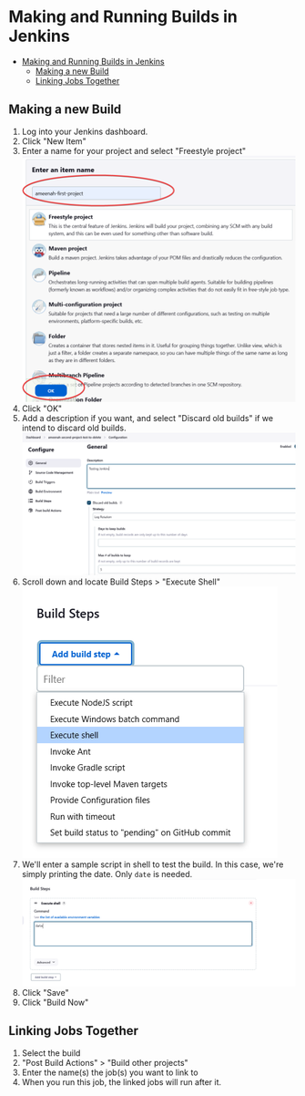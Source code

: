 # Making and Running Builds in Jenkins

- [Making and Running Builds in Jenkins](#making-and-running-builds-in-jenkins)
  - [Making a new Build](#making-a-new-build)
  - [Linking Jobs Together](#linking-jobs-together)


## Making a new Build

1. Log into your Jenkins dashboard.
2. Click "New Item"
3. Enter a name for your project and select "Freestyle project"
    ![alt text](images/images.png)
4. Click "OK"
5. Add a description if you want, and select "Discard old builds" if we intend to discard old builds.
   ![alt text](images/images-1.png)
6. Scroll down and locate Build Steps > "Execute Shell"
   ![alt text](images/images-2.png)
7. We'll enter a sample script in shell to test the build. In this case, we're simply printing the date. Only `date` is needed.
   ![alt text](images/images-3.png)
8. Click "Save"
9.  Click "Build Now"


## Linking Jobs Together

1. Select the build
2. "Post Build Actions" > "Build other projects"
3. Enter the name(s) the job(s) you want to link to
4. When you run this job, the linked jobs will run after it.